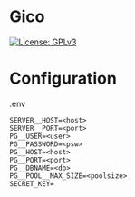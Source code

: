 # Gico

[![License: GPLv3](https://img.shields.io/badge/license-GPL%20v3-blue)](LICENSE)

# Configuration

<key>.env</key>

```
SERVER__HOST=<host>
SERVER__PORT=<port>
PG__USER=<user>
PG__PASSWORD=<psw>
PG__HOST=<host>
PG__PORT=<port>
PG__DBNAME=<db>
PG__POOL__MAX_SIZE=<poolsize>
SECRET_KEY=
```
